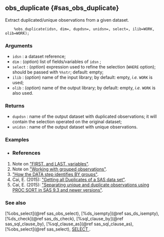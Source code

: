 ## obs_duplicate {#sas_obs_duplicate}
Extract duplicated/unique observations from a given dataset.

~~~sas
	%obs_duplicate(idsn, dim=, dupdsn=, unidsn=, select=, ilib=WORK, olib=WORK);
~~~

### Arguments
* `idsn` : a dataset reference;
* `dim` : (_option_) list of fields/variables of `idsn` ; 
* `select` : (_option_) expression used to refine the selection (`WHERE` option); should be 
	passed with `%%str`; default: empty;
* `ilib` : (_option_) name of the input library; by default: empty, _i.e._ `WORK` is used;
* `olib` : (_option_) name of the output library; by default: empty, _i.e._ `WORK` is also used.

### Returns
* `dupdsn` : name of the output dataset with duplicated observations; it will contain the selection 
	operated on the original dataset;
* `unidsn` : name of the output dataset with unique observations.

### Examples

* ### References
1. Note on ["FIRST. and LAST. variables"](http://www.albany.edu/~msz03/epi514/notes/first_last.pdf).
2. Note on ["Working with grouped observations"](http://www.cpc.unc.edu/research/tools/data_analysis/sastopics/bygroups).
3. ["How the DATA step identifies BY groups"](http://support.sas.com/documentation/cdl/en/lrcon/62955/HTML/default/viewer.htm#a000761931.htm).
4. Cai, E. (2015): ["Getting all Duplicates of a SAS data set"](https://chemicalstatistician.wordpress.com/2015/01/05/getting-all-duplicates-of-a-sas-data-set/).
5. Cai, E. (2015): ["Separating unique and duplicate observations using PROC SORT in SAS 9.3 and newer versions"](https://chemicalstatistician.wordpress.com/2015/04/10/separating-unique-and-duplicate-variables-using-proc-sort-in-sas-9-3-and-newer-versions/).

### See also
[%obs_select](@ref sas_obs_select), [%ds_isempty](@ref sas_ds_isempty), [%ds_check](@ref sas_ds_check),
[%sql_clause_by](@ref sas_sql_clause_by), [%sql_clause_as](@ref sas_sql_clause_as), [%obs_select](@ref sas_select), 
[SELECT ](http://support.sas.com/documentation/cdl/en/proc/61895/HTML/default/viewer.htm#a002473678.htm).
